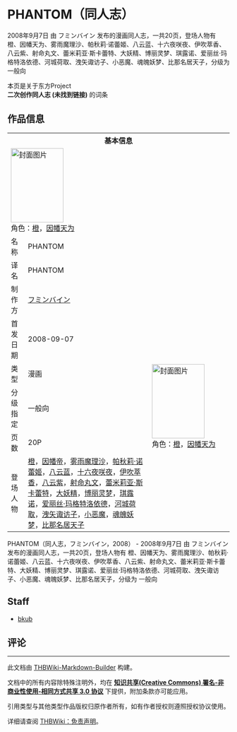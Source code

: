 # PHANTOM（同人志）

<!-- source html: G:\repos\THBWiki-Markdown-Builder\THBWikiMarkdown\Temp\main\c\c2\ns0%3APHANTOM%EF%BC%88%E5%90%8C%E4%BA%BA%E5%BF%97%EF%BC%89.html -->

2008年9月7日 由 フミンバイン  发布的漫画同人志，一共20页，登场人物有 橙、因幡天为、雾雨魔理沙、帕秋莉·诺蕾姬、八云蓝、十六夜咲夜、伊吹萃香、八云紫、射命丸文、蕾米莉亚·斯卡蕾特、大妖精、博丽灵梦、琪露诺、爱丽丝·玛格特洛依德、河城荷取、洩矢诹访子、小恶魔、魂魄妖梦、比那名居天子，分级为 一般向

本页是关于东方Project  
 **二次创作同人志 (未找到链接)** 的词条
## 作品信息

<table><tbody><tr><th colspan="3">基本信息</th></tr><tr><td class="cover-artwork-mobile" colspan="2"><a href="./文件-PHANTOM（同人志）封面.jpg.md" class="image" title="封面图片"><img alt="封面图片" src="https://upload.thwiki.cc/thumb/c/c0/PHANTOM%EF%BC%88%E5%90%8C%E4%BA%BA%E5%BF%97%EF%BC%89%E5%B0%81%E9%9D%A2.jpg/119px-PHANTOM%EF%BC%88%E5%90%8C%E4%BA%BA%E5%BF%97%EF%BC%89%E5%B0%81%E9%9D%A2.jpg" decoding="async" loading="lazy" width="119" height="168" srcset="https://upload.thwiki.cc/thumb/c/c0/PHANTOM%EF%BC%88%E5%90%8C%E4%BA%BA%E5%BF%97%EF%BC%89%E5%B0%81%E9%9D%A2.jpg/178px-PHANTOM%EF%BC%88%E5%90%8C%E4%BA%BA%E5%BF%97%EF%BC%89%E5%B0%81%E9%9D%A2.jpg 1.5x, https://upload.thwiki.cc/thumb/c/c0/PHANTOM%EF%BC%88%E5%90%8C%E4%BA%BA%E5%BF%97%EF%BC%89%E5%B0%81%E9%9D%A2.jpg/237px-PHANTOM%EF%BC%88%E5%90%8C%E4%BA%BA%E5%BF%97%EF%BC%89%E5%B0%81%E9%9D%A2.jpg 2x" data-file-width="389" data-file-height="550"></a><div class="cover-char">角色：<a href="./橙.md" title="橙">橙</a>，<a href="./因幡帝.md" title="因幡帝">因幡天为</a></div></td>
</tr><tr><td class="label">名称</td><td colspan="2"> PHANTOM </td></tr><tr><td class="label">译名</td><td colspan="2"> PHANTOM </td></tr><tr><td class="label">制作方</td><td><a href="./フミンバイン.md" title="フミンバイン">フミンバイン</a></td><td class="cover-artwork" rowspan="6" style="min-width:168px;"><a href="./文件-PHANTOM（同人志）封面.jpg.md" class="image" title="封面图片"><img alt="封面图片" src="https://upload.thwiki.cc/thumb/c/c0/PHANTOM%EF%BC%88%E5%90%8C%E4%BA%BA%E5%BF%97%EF%BC%89%E5%B0%81%E9%9D%A2.jpg/119px-PHANTOM%EF%BC%88%E5%90%8C%E4%BA%BA%E5%BF%97%EF%BC%89%E5%B0%81%E9%9D%A2.jpg" decoding="async" loading="lazy" width="119" height="168" srcset="https://upload.thwiki.cc/thumb/c/c0/PHANTOM%EF%BC%88%E5%90%8C%E4%BA%BA%E5%BF%97%EF%BC%89%E5%B0%81%E9%9D%A2.jpg/178px-PHANTOM%EF%BC%88%E5%90%8C%E4%BA%BA%E5%BF%97%EF%BC%89%E5%B0%81%E9%9D%A2.jpg 1.5x, https://upload.thwiki.cc/thumb/c/c0/PHANTOM%EF%BC%88%E5%90%8C%E4%BA%BA%E5%BF%97%EF%BC%89%E5%B0%81%E9%9D%A2.jpg/237px-PHANTOM%EF%BC%88%E5%90%8C%E4%BA%BA%E5%BF%97%EF%BC%89%E5%B0%81%E9%9D%A2.jpg 2x" data-file-width="389" data-file-height="550"></a><div class="cover-char">角色：<a href="./橙.md" title="橙">橙</a>，<a href="./因幡帝.md" title="因幡帝">因幡天为</a></div></td>
</tr><tr><td class="label">首发日期</td><td>2008-09-07</td></tr><tr><td class="label">类型</td><td>漫画</td></tr><tr><td class="label">分级指定</td><td>一般向</td></tr><tr><td class="label">页数</td><td>20P</td></tr><tr><td class="label">登场人物</td><td><a href="./橙.md" title="橙">橙</a>，<a href="./因幡帝.md" title="因幡帝">因幡帝</a>，<a href="./雾雨魔理沙.md" title="雾雨魔理沙">雾雨魔理沙</a>，<a href="./帕秋莉·诺蕾姬.md" title="帕秋莉·诺蕾姬">帕秋莉·诺蕾姬</a>，<a href="./八云蓝.md" title="八云蓝">八云蓝</a>，<a href="/%E5%8D%81%E5%85%AD%E5%A4%9C%E5%92%B2%E5%A4%9C" title="十六夜咲夜">十六夜咲夜</a>，<a href="./伊吹萃香.md" title="伊吹萃香">伊吹萃香</a>，<a href="./八云紫.md" title="八云紫">八云紫</a>，<a href="./射命丸文.md" title="射命丸文">射命丸文</a>，<a href="./蕾米莉亚·斯卡蕾特.md" title="蕾米莉亚·斯卡蕾特">蕾米莉亚·斯卡蕾特</a>，<a href="./大妖精.md" title="大妖精">大妖精</a>，<a href="./博丽灵梦.md" title="博丽灵梦">博丽灵梦</a>，<a href="./琪露诺.md" title="琪露诺">琪露诺</a>，<a href="./爱丽丝·玛格特洛依德.md" title="爱丽丝·玛格特洛依德">爱丽丝·玛格特洛依德</a>，<a href="./河城荷取.md" title="河城荷取">河城荷取</a>，<a href="./洩矢诹访子.md" title="洩矢诹访子">洩矢诹访子</a>，<a href="./小恶魔.md" title="小恶魔">小恶魔</a>，<a href="./魂魄妖梦.md" title="魂魄妖梦">魂魄妖梦</a>，<a href="./比那名居天子.md" title="比那名居天子">比那名居天子</a></td></tr></tbody></table>

PHANTOM（同人志，フミンバイン，2008） - 2008年9月7日 由 フミンバイン  发布的漫画同人志，一共20页，登场人物有 橙、因幡天为、雾雨魔理沙、帕秋莉·诺蕾姬、八云蓝、十六夜咲夜、伊吹萃香、八云紫、射命丸文、蕾米莉亚·斯卡蕾特、大妖精、博丽灵梦、琪露诺、爱丽丝·玛格特洛依德、河城荷取、洩矢诹访子、小恶魔、魂魄妖梦、比那名居天子，分级为 一般向
## Staff
- [bkub](./bkub.md)

## 评论




---

此文档由 [THBWiki-Markdown-Builder](https://github.com/Delsin-Yu/THBWiki-Markdown-Builder) 构建。

文档中的所有内容除特殊注明外，均在 [**知识共享(Creative Commons) 署名-非商业性使用-相同方式共享 3.0 协议**](https://creativecommons.org/licenses/by-sa/3.0/deed.zh-hans) 下提供，附加条款亦可能应用。

引用类型与其他类型作品版权归原作者所有，如有作者授权则遵照授权协议使用。

详细请查阅 [THBWiki：免责声明](https://thbwiki.cc/THBWiki:%E5%85%8D%E8%B4%A3%E5%A3%B0%E6%98%8E)。

